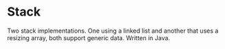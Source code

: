 # Stack
Two stack implementations. One using a linked list and another that uses a resizing array, both support generic data. Written in Java.
